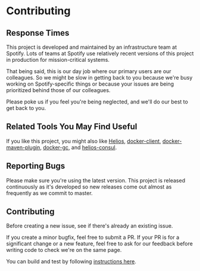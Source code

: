 # Contributing


## Response Times

This project is developed and maintained by an infrastructure team at Spotify. Lots of teams at
Spotify use relatively recent versions of this project in production for mission-critical systems.

That being said, this is our day job where our primary users are our colleagues.
So we might be slow in getting back to you because we're busy working on Spotify-specific things
or because your issues are being prioritized behind those of our colleagues.

Please poke us if you feel you're being neglected, and we'll do our best to get back to you.

## Related Tools You May Find Useful

If you like this project, you might also like [Helios][2], [docker-client][3], [docker-maven-plugin][4],
[docker-gc][5], and [helios-consul][6].

## Reporting Bugs

Please make sure you're using the latest version. This project is
released continuously as it's developed so new releases come out almost as frequently as we
commit to master.

## Contributing

Before creating a new issue, see if there's already an existing issue.

If you create a minor bugfix, feel free to submit a PR.
If your PR is for a significant change or a new feature, feel free to ask for our feedback
before writing code to check we're on the same page.

You can build and test by following [instructions here][1].

  [1]: https://github.com/spotify/docker-maven-plugin#testing
  [2]: https://github.com/spotify/helios
  [3]: https://github.com/spotify/docker-client
  [4]: https://github.com/spotify/docker-maven-plugin
  [5]: https://github.com/spotify/docker-gc
  [6]: https://github.com/spotify/helios-consul
